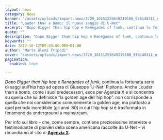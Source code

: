 ```yaml
---
layout: news
category: News
banner: "/assets/uploads/import.news/3729_10151259640219108_976148311_n.jpeg"
title: "Louder than a bomb: il nuovo saggio di U-Net"
excerpt: "Dopo Bigger than hip hop e Renegades of funk, continua la fortunata serie di saggi sull’hip hop ad opera di Giuseppe ‘U-Net’ Pipitone. Anche Louder than a bomb, come i suoi predecessori, esce per Agenzia X e si concentra su quella che lui definisce “la golden age dell’hip hop”: non corrisponde a quella che noi [&hellip"
quote: ""
description: "Dopo Bigger than hip hop e Renegades of funk, continua la fortunata serie di saggi sull’hip hop ad opera di Giuseppe ‘U-Net’ Pipitone. Anche Louder than a bomb, come i suoi predecessori, esce per Agenzia X e si concentra su quella che lui definisce “la golden age dell’hip hop”: non corrisponde a quella che noi [&hellip"
keywords: ""
date: 2012-10-12T00:00:00.000+01:00
author: "Marta Blumi Tripodi"
cover: "/assets/uploads/import.news/3729_10151259640219108_976148311_n.jpeg"
pagination:
  enabled: true

---
```


_Dopo Bigger than hip hop_ e _Renegades of funk_, continua la fortunata serie di saggi sull’hip hop ad opera di Giuseppe ‘U-Net’ Pipitone. Anche Louder than a bomb, come i suoi predecessori, esce per Agenzia X e si concentra su quella che lui definisce “la golden age dell’hip hop”: non corrisponde a quella che noi consideriamo comunemente la golden age, ma piuttosto a quel periodo incredibile (gli anni ’80) in cui l’hip hop si è trasformato in fenomeno da underground a mainstream.

Per info sul libro – che, come sempre, contiene preziosissime interviste e testimonianze di pionieri della scena americana raccolte da U-Net – vi rimandiamo al sito di [**Agenzia X**](http://www.agenziax.it/?pid=66&sid=30 "http://www.agenziax.it/?pid=66&sid=30").